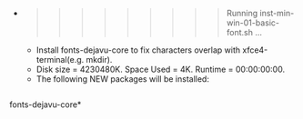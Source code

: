 * >>>>>>>>> Running inst-min-win-01-basic-font.sh ...
  * Install fonts-dejavu-core to fix characters overlap with xfce4-terminal(e.g. mkdir).
  * Disk size = 4230480K. Space Used = 4K. Runtime = 00:00:00:00.
  * The following NEW packages will be installed:
  ```bash
fonts-dejavu-core*
  ```
